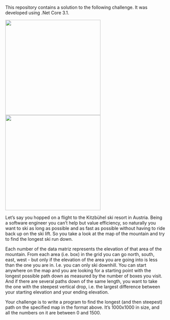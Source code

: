 This repository contains a solution to the following challenge.
It was developed using .Net Core 3.1.

<img src="https://matildastorage.blob.core.windows.net/matildaservices/bestFallSeekerLoader.png" height="auto" width="300px">
<img src="https://matildastorage.blob.core.windows.net/matildaservices/bestFallSeekerResults.png" height="300px" width="auto">

Let’s say you hopped on a flight to the Kitzbühel ski resort in Austria. Being a software engineer you 
can’t help but value efficiency, so naturally you want to ski as long as possible and as fast as possible 
without having to ride back up on the ski lift. So you take a look at the map of the mountain and try 
to find the longest ski run down.

Each number of the data matriz represents the elevation of that area of the mountain.
From each area (i.e. box) in the grid you can go north, south, east, west - but only if 
the elevation of the area you are going into is less than the one you are in. I.e. you can only ski 
downhill. You can start anywhere on the map and you are looking for a starting point with the 
longest possible path down as measured by the number of boxes you visit. And if there are several 
paths down of the same length, you want to take the one with the steepest vertical drop, i.e. the 
largest difference between your starting elevation and your ending elevation.

Your challenge is to write a program to find the longest (and then steepest) path on the specified 
map in the format above. It’s 1000x1000 in size, and all the numbers on it are between 0 and 1500.
